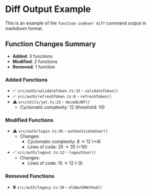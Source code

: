 # Diff Output Example

This is an example of the `function-indexer diff` command output in markdown format.

## Function Changes Summary

- **Added**: 3 functions
- **Modified**: 2 functions
- **Removed**: 1 function

### Added Functions

- ✅ `src/auth/validateToken.ts:15` - `validateToken()`
- ✅ `src/auth/refreshToken.ts:8` - `refreshToken()`
- ⚠️ `src/utils/jwt.ts:22` - `decodeJWT()`
  - Cyclomatic complexity: 12 (threshold: 10)

### Modified Functions

- ⚠️ `src/auth/login.ts:45` - `authenticateUser()`
  - Changes:
    - Cyclomatic complexity: 8 → 12 (+4)
    - Lines of code: 25 → 35 (+10)
- ✅ `src/auth/logout.ts:12` - `logoutUser()`
  - Changes:
    - Lines of code: 15 → 12 (-3)

### Removed Functions

- ❌ `src/auth/legacy.ts:30` - `oldAuthMethod()`